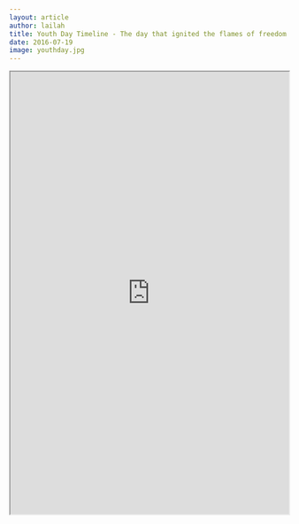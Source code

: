 ```yaml
---
layout: article
author: lailah
title: Youth Day Timeline - The day that ignited the flames of freedom
date: 2016-07-19
image: youthday.jpg
---
```


<iframe src="https://static.code4sa.org/youthday/" width="100%" height="800px"></iframe>